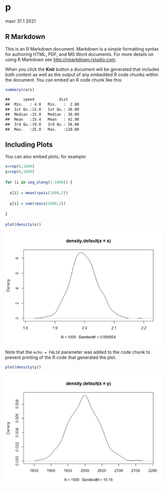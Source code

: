 p
================
maor
31 1 2021

## R Markdown

This is an R Markdown document. Markdown is a simple formatting syntax
for authoring HTML, PDF, and MS Word documents. For more details on
using R Markdown see <http://rmarkdown.rstudio.com>.

When you click the **Knit** button a document will be generated that
includes both content as well as the output of any embedded R code
chunks within the document. You can embed an R code chunk like this:

``` r
summary(cars)
```

    ##      speed           dist       
    ##  Min.   : 4.0   Min.   :  2.00  
    ##  1st Qu.:12.0   1st Qu.: 26.00  
    ##  Median :15.0   Median : 36.00  
    ##  Mean   :15.4   Mean   : 42.98  
    ##  3rd Qu.:19.0   3rd Qu.: 56.00  
    ##  Max.   :25.0   Max.   :120.00

## Including Plots

You can also embed plots, for example:

``` r
x=rep(0,1000)
y=rep(0,1000)

for (i in seq_along(1:1000)) {
  
  x[i] = mean(rpois(1000,2))
  
  y[i] = sum(rpois(1000,2))
  
}

plot(density(x))
```

![](p_files/figure-gfm/unnamed-chunk-1-1.png)<!-- -->

Note that the `echo = FALSE` parameter was added to the code chunk to
prevent printing of the R code that generated the plot.

``` r
plot(density(y))
```

![](p_files/figure-gfm/unnamed-chunk-2-1.png)<!-- -->
